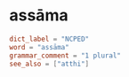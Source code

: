 # assāma

``` toml
dict_label = "NCPED"
word = "assāma"
grammar_comment = "1 plural"
see_also = ["atthi"]
```


